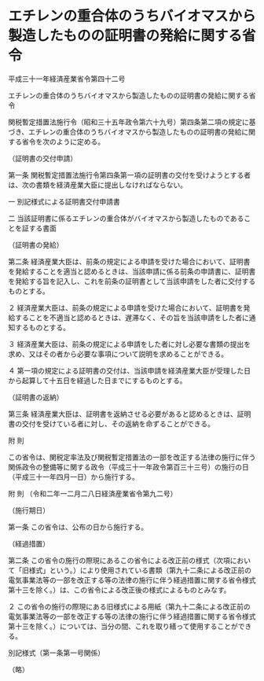 # エチレンの重合体のうちバイオマスから製造したものの証明書の発給に関する省令

平成三十一年経済産業省令第四十二号

エチレンの重合体のうちバイオマスから製造したものの証明書の発給に関する省令

関税暫定措置法施行令（昭和三十五年政令第六十九号）第四条第二項の規定に基づき、エチレンの重合体のうちバイオマスから製造したものの証明書の発給に関する省令を次のように定める。

（証明書の交付申請）

第一条 関税暫定措置法施行令第四条第一項の証明書の交付を受けようとする者は、次の書類を経済産業大臣に提出しなければならない。

一 別記様式による証明書交付申請書

二 当該証明書に係るエチレンの重合体がバイオマスから製造したものであることを証する書面

（証明書の発給）

第二条 経済産業大臣は、前条の規定による申請を受けた場合において、証明書を発給することを適当と認めるときは、当該申請に係る前条の申請書に、証明書を発給する旨を記入し、これを前条の証明書として当該申請をした者に交付するものとする。

２ 経済産業大臣は、前条の規定による申請を受けた場合において、証明書を発給することを不適当と認めるときは、遅滞なく、その旨を当該申請をした者に通知するものとする。

３ 経済産業大臣は、前条の規定による申請をした者に対し必要な書類の提出を求め、又はその者から必要な事項について説明を求めることができる。

４ 第一項の規定による証明書の交付は、当該申請を経済産業大臣が受理した日から起算して十五日を経過した日までにするものとする。

（証明書の返納）

第三条 経済産業大臣は、証明書を返納させる必要があると認めるときは、証明書の交付を受けている者に対し、その返納を命ずることができる。

附 則

この省令は、関税定率法及び関税暫定措置法の一部を改正する法律の施行に伴う関係政令の整備等に関する政令（平成三十一年政令第百三十三号）の施行の日（平成三十一年四月一日）から施行する。

附 則 （令和二年一二月二八日経済産業省令第九二号）

（施行期日）

第一条 この省令は、公布の日から施行する。

（経過措置）

第二条 この省令の施行の際現にあるこの省令による改正前の様式（次項において「旧様式」という。）により使用されている書類（第九十二条による改正前の電気事業法等の一部を改正する等の法律の施行に伴う経過措置に関する省令様式第十三を除く。）は、この省令による改正後の様式によるものとみなす。

２ この省令の施行の際現にある旧様式による用紙（第九十二条による改正前の電気事業法等の一部を改正する等の法律の施行に伴う経過措置に関する省令様式第十三を除く。）については、当分の間、これを取り繕って使用することができる。

別記様式（第一条第一号関係）

（略）
